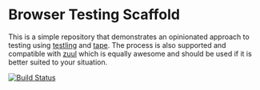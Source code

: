 # Browser Testing Scaffold

This is a simple repository that demonstrates an opinionated approach to testing using [testling](https://github.com/substack/testling) and [tape](https://github.com/substack/tape).  The process is also supported and compatible with [zuul](https://github.com/defunctzombie/zuul) which is equally awesome and should be used if it is better suited to your situation.

[![Build Status](https://travis-ci.org/DamonOehlman/browsertesting-scaffold.svg?branch=master)](https://travis-ci.org/DamonOehlman/browsertesting-scaffoldr)
